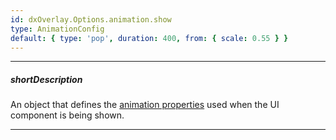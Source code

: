 ```yaml
---
id: dxOverlay.Options.animation.show
type: AnimationConfig
default: { type: 'pop', duration: 400, from: { scale: 0.55 } }
---
```

---
##### shortDescription
An object that defines the [animation properties](/api-reference/50%20Common/Object%20Structures/AnimationConfig '/Documentation/ApiReference/Common/Object_Structures/AnimationConfig/') used when the UI component is being shown.

---
